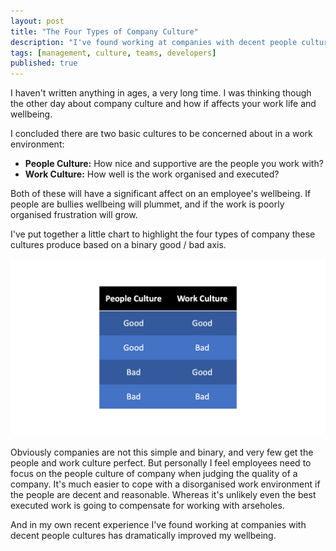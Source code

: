 ```yaml
---
layout: post
title: "The Four Types of Company Culture"
description: "I've found working at companies with decent people cultures has dramatically improved my wellbeing."
tags: [management, culture, teams, developers]
published: true
---
```

I haven't written anything in ages, a very long time. I was thinking though the other day about company culture and how if affects your work life and wellbeing.

I concluded there are two basic cultures to be concerned about in a work environment:

- **People Culture:** How nice and supportive are the people you work with?
- **Work Culture:** How well is the work organised and executed?

Both of these will have a significant affect on an employee's wellbeing. If people are bullies wellbeing will plummet, and if the work is poorly organised frustration will grow. 

I've put together a little chart to highlight the four types of company these cultures produce based on a binary good / bad axis.

![Company quality based on culture](/assets/img/company_quality.png)

Obviously companies are not this simple and binary, and very few get the people and work culture perfect. But personally I feel employees need to focus on the people culture of company when judging the quality of a company. It's much easier to cope with a disorganised work environment if the people are decent and reasonable. Whereas it's unlikely even the best executed work is going to compensate for working with arseholes.

And in my own recent experience I've found working at companies with decent people cultures has dramatically improved my wellbeing.